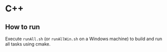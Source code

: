 # C++

## How to run

Execute `runAll.sh` (or `runAllWin.sh` on a Windows machine) to build and run all tasks using cmake.